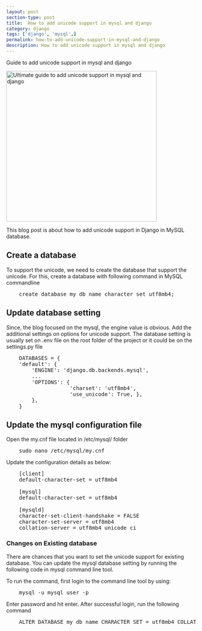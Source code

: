 ```yaml
---
layout: post
section-type: post
title:  How to add unicode support in mysql and django
category: django
tags: ['django', 'mysql',]
permalink: how-to-add-unicode-support-in-mysql-and-django
description: How to add unicode support in mysql and django
---
```

Guide to add unicode support in mysql and django
<!--more-->

<img
    src="{{site.baseurl}}/img/posts/django-mysql-unicode-support.png"
    class="img-thumbnail img-rounded" height="400px"
    title="Ultimate guide to  add unicode support in mysql and django"
    alt="Ultimate guide to  add unicode support in mysql and django">

<section>
<p>
This blog post is about how to add unicode support in Django in MySQL database.
</p>
</section> 


<section>
<h2>Create a database</h2>
<p>
    To support the unicode, we need to create the database that support the unicode. For this, create a database with
    following command in MySQL commandline
</p>
<pre class="terminal">
    create database my_db_name character set utf8mb4;
</pre>
</section>
<section>

<h2>Update database setting</h2>
<p>
   Since, the blog focused on the mysql, the engine value is obvious. Add the additional settings  on options for 
unicode support. The database setting is usually set on .env file on the root folder of the project or it could be on 
the settings.py file
</p>

<pre class="terminal">
    DATABASES = {
    'default': {
        'ENGINE': 'django.db.backends.mysql',
        ...
        'OPTIONS': {
                    'charset': 'utf8mb4',
                    'use_unicode': True, },
        },
    }
</pre>
</section>

<section>
<h2>Update the mysql configuration file</h2>
<p>Open the <span class="important">my.cnf</span> file located in  <span class="important">/etc/mysql/</span> folder</p>

<pre class="terminal">
    sudo nano /etc/mysql/my.cnf
</pre>

<p>Update the configuration details as below:</p>

<pre class="terminal">
    [client]
    default-character-set = utf8mb4
    
    [mysql]
    default-character-set = utf8mb4
    
    [mysqld]
    character-set-client-handshake = FALSE
    character-set-server = utf8mb4
    collation-server = utf8mb4_unicode_ci
</pre>
</section>
<section>
<h3>Changes on Existing database</h3>
<p>There are chances that you want to set the unicode support for existing database. You can update the mysql database 
setting by running the following code in mysql command line tool.
</p>

<p>To run the command, first login to the command line tool by using: </p>


<pre class="terminal">
    mysql -u mysql_user -p
</pre>

<p>Enter password and hit enter. After successful login, run the following command</p>
<pre class="terminal">
    ALTER DATABASE my_db_name CHARACTER SET = utf8mb4 COLLATE utf8mb4_unicode_ci;
</pre>
</section>
<section></section>
<section></section>

